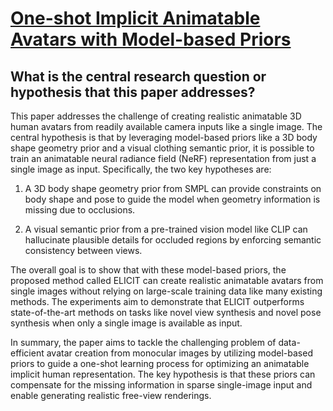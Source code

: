 # [One-shot Implicit Animatable Avatars with Model-based Priors](https://arxiv.org/abs/2212.02469)

## What is the central research question or hypothesis that this paper addresses?

 This paper addresses the challenge of creating realistic animatable 3D human avatars from readily available camera inputs like a single image. The central hypothesis is that by leveraging model-based priors like a 3D body shape geometry prior and a visual clothing semantic prior, it is possible to train an animatable neural radiance field (NeRF) representation from just a single image as input. Specifically, the two key hypotheses are:

1) A 3D body shape geometry prior from SMPL can provide constraints on body shape and pose to guide the model when geometry information is missing due to occlusions. 

2) A visual semantic prior from a pre-trained vision model like CLIP can hallucinate plausible details for occluded regions by enforcing semantic consistency between views.

The overall goal is to show that with these model-based priors, the proposed method called ELICIT can create realistic animatable avatars from single images without relying on large-scale training data like many existing methods. The experiments aim to demonstrate that ELICIT outperforms state-of-the-art methods on tasks like novel view synthesis and novel pose synthesis when only a single image is available as input.

In summary, the paper aims to tackle the challenging problem of data-efficient avatar creation from monocular images by utilizing model-based priors to guide a one-shot learning process for optimizing an animatable implicit human representation. The key hypothesis is that these priors can compensate for the missing information in sparse single-image input and enable generating realistic free-view renderings.
